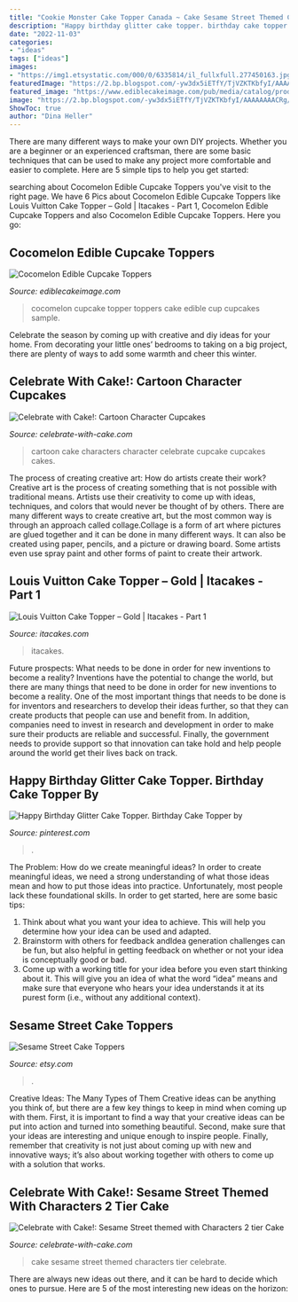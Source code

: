 ```yaml
---
title: "Cookie Monster Cake Topper Canada ~ Cake Sesame Street Themed Characters Tier Celebrate"
description: "Happy birthday glitter cake topper. birthday cake topper by"
date: "2022-11-03"
categories:
- "ideas"
tags: ["ideas"]
images:
- "https://img1.etsystatic.com/000/0/6335814/il_fullxfull.277450163.jpg"
featuredImage: "https://2.bp.blogspot.com/-yw3dx5iETfY/TjVZKTKbfyI/AAAAAAAACRg/4w6NS9JpgFw/s1600/IMG_3542.JPG"
featured_image: "https://www.ediblecakeimage.com/pub/media/catalog/product/cache/6d861deb177c5e7f65f58e45e2b34386/c/o/cocomelon_cupcakes.jpg"
image: "https://2.bp.blogspot.com/-yw3dx5iETfY/TjVZKTKbfyI/AAAAAAAACRg/4w6NS9JpgFw/s1600/IMG_3542.JPG"
ShowToc: true
author: "Dina Heller"
---
```



There are many different ways to make your own DIY projects. Whether you are a beginner or an experienced craftsman, there are some basic techniques that can be used to make any project more comfortable and easier to complete. Here are 5 simple tips to help you get started:

	

		
searching about Cocomelon Edible Cupcake Toppers you've visit to the right page. We have 6 Pics about Cocomelon Edible Cupcake Toppers like Louis Vuitton Cake Topper – Gold | Itacakes - Part 1, Cocomelon Edible Cupcake Toppers and also Cocomelon Edible Cupcake Toppers. Here you go:
		
    
## Cocomelon Edible Cupcake Toppers

<img loading=lazy src="https://www.ediblecakeimage.com/pub/media/catalog/product/cache/6d861deb177c5e7f65f58e45e2b34386/c/o/cocomelon_cupcakes.jpg" onerror="this.onerror=null;this.src='https://tse3.mm.bing.net/th?id=OIP.ulKmwefDWPQrgiMmqlpAHwHaJd&amp;pid=15.1';" alt="Cocomelon Edible Cupcake Toppers">

_Source: ediblecakeimage.com_

>cocomelon cupcake topper toppers cake edible cup cupcakes sample. 

	

Celebrate the season by coming up with creative and diy ideas for your home. From decorating your little ones’ bedrooms to taking on a big project, there are plenty of ways to add some warmth and cheer this winter.

    
## Celebrate With Cake!: Cartoon Character Cupcakes

<img loading=lazy src="https://2.bp.blogspot.com/-yw3dx5iETfY/TjVZKTKbfyI/AAAAAAAACRg/4w6NS9JpgFw/s1600/IMG_3542.JPG" onerror="this.onerror=null;this.src='https://tse3.mm.bing.net/th?id=OIP.nt7q_JH-9KMsYVpnrTX9TgHaHU&amp;pid=15.1';" alt="Celebrate with Cake!: Cartoon Character Cupcakes">

_Source: celebrate-with-cake.com_

>cartoon cake characters character celebrate cupcake cupcakes cakes. 

	

The process of creating creative art: How do artists create their work?
Creative art is the process of creating something that is not possible with traditional means. Artists use their creativity to come up with ideas, techniques, and colors that would never be thought of by others. There are many different ways to create creative art, but the most common way is through an approach called collage.Collage is a form of art where pictures are glued together and it can be done in many different ways. It can also be created using paper, pencils, and a picture or drawing board. Some artists even use spray paint and other forms of paint to create their artwork.

    
## Louis Vuitton Cake Topper – Gold | Itacakes - Part 1

<img loading=lazy src="https://www.itacakes.com/wp-content/uploads/2021/06/Gold-Toppers-768x768.jpg" onerror="this.onerror=null;this.src='https://tse3.mm.bing.net/th?id=OIP._mMXXnfX5lXASCWn6qtGiwHaHa&amp;pid=15.1';" alt="Louis Vuitton Cake Topper – Gold | Itacakes - Part 1">

_Source: itacakes.com_

>itacakes. 

	

Future prospects: What needs to be done in order for new inventions to become a reality?
Inventions have the potential to change the world, but there are many things that need to be done in order for new inventions to become a reality. One of the most important things that needs to be done is for inventors and researchers to develop their ideas further, so that they can create products that people can use and benefit from. In addition, companies need to invest in research and development in order to make sure their products are reliable and successful. Finally, the government needs to provide support so that innovation can take hold and help people around the world get their lives back on track.

    
## Happy Birthday Glitter Cake Topper. Birthday Cake Topper By

<img loading=lazy src="https://i.pinimg.com/originals/eb/75/54/eb75545df7aa6b6194d146979167a9dc.jpg" onerror="this.onerror=null;this.src='https://tse1.mm.bing.net/th?id=OIP.mtIk69dKMPpMoyJHvFTGMgHaJQ&amp;pid=15.1';" alt="Happy Birthday Glitter Cake Topper. Birthday Cake Topper by">

_Source: pinterest.com_

>. 

	

The Problem: How do we create meaningful ideas?
In order to create meaningful ideas, we need a strong understanding of what those ideas mean and how to put those ideas into practice. Unfortunately, most people lack these foundational skills. In order to get started, here are some basic tips: 
1. Think about what you want your idea to achieve. This will help you determine how your idea can be used and adapted. 
2. Brainstorm with others for feedback andIdea generation challenges can be fun, but also helpful in getting feedback on whether or not your idea is conceptually good or bad. 
3. Come up with a working title for your idea before you even start thinking about it. This will give you an idea of what the word “idea” means and make sure that everyone who hears your idea understands it at its purest form (i.e., without any additional context).

    
## Sesame Street Cake Toppers

<img loading=lazy src="https://img1.etsystatic.com/000/0/6335814/il_fullxfull.277450163.jpg" onerror="this.onerror=null;this.src='https://tse4.mm.bing.net/th?id=OIP._CoavaPXGH7i-Tg29-gotQHaFj&amp;pid=15.1';" alt="Sesame Street Cake Toppers">

_Source: etsy.com_

>. 

	

Creative Ideas: The Many Types of Them
Creative ideas can be anything you think of, but there are a few key things to keep in mind when coming up with them. First, it is important to find a way that your creative ideas can be put into action and turned into something beautiful. Second, make sure that your ideas are interesting and unique enough to inspire people. Finally, remember that creativity is not just about coming up with new and innovative ways; it’s also about working together with others to come up with a solution that works.

    
## Celebrate With Cake!: Sesame Street Themed With Characters 2 Tier Cake

<img loading=lazy src="https://2.bp.blogspot.com/-cdu_bLNGm3U/XKaIY7NIIFI/AAAAAAABT6o/4vnUB0zYWJUXP3GPDWfosVkCrEdw1m77QCLcBGAs/s1600/IMG_20190324_153100_new.jpg" onerror="this.onerror=null;this.src='https://tse2.mm.bing.net/th?id=OIP.BIUi1AnVxxCgibqyPIF14gHaKm&amp;pid=15.1';" alt="Celebrate with Cake!: Sesame Street themed with Characters 2 tier Cake">

_Source: celebrate-with-cake.com_

>cake sesame street themed characters tier celebrate. 

	

There are always new ideas out there, and it can be hard to decide which ones to pursue. Here are 5 of the most interesting new ideas on the horizon: 

